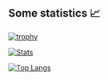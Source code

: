 ## Some statistics 📈

[![trophy](https://github-profile-trophy.vercel.app/?username=xterminal86&theme=onedark&title=Repositories,Commits,Stars,Followers)](https://github.com/ryo-ma/github-profile-trophy)

[![Stats](https://github-readme-stats.vercel.app/api?username=xterminal86&show_icons=true&count_private=true)](https://github.com/anuraghazra/github-readme-stats)

[![Top Langs](https://github-readme-stats.vercel.app/api/top-langs/?username=xterminal86&count_private=true&langs_count=6)](https://github.com/anuraghazra/github-readme-stats)

<!---
xterminal86/xterminal86 is a ✨ special ✨ repository because its `README.md` (this file) appears on your GitHub profile.
You can click the Preview link to take a look at your changes.
--->
